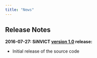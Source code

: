 ```yaml
---
title: "News"
---
```


## Release Notes

**2016-07-27: SiNVICT [version 1.0](https://github.com/sfu-compbio/sinvict/releases/tag/v1.0) release:**

- Initial release of the source code
